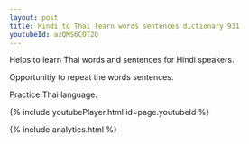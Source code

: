 ```yaml
---
layout: post
title: Hindi to Thai learn words sentences dictionary 931 
youtubeId: azQMS6COT2Q
---
```

 
 
Helps to learn Thai words and sentences for Hindi speakers.

Opportunitiy to repeat the words sentences. 

Practice Thai language. 
 
{% include youtubePlayer.html id=page.youtubeId %}
 
 
{% include analytics.html %}